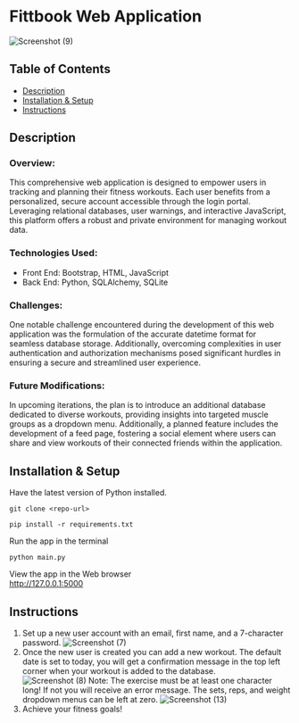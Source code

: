 # Fittbook Web Application
![Screenshot (9)](https://github.com/kpperez/Fittbook-Web-App/assets/123265217/9af167e8-9efb-4419-9b88-08b797748b8a)
## Table of Contents 
- [Description](https://github.com/kpperez/Fittbook-Web-App?tab=readme-ov-file#description)
- [Installation & Setup](https://github.com/kpperez/Fittbook-Web-App?tab=readme-ov-file#installation--setup)
- [Instructions](https://github.com/kpperez/Fittbook-Web-App?tab=readme-ov-file#instructions)

## Description
### Overview:
This comprehensive web application is designed to empower users in tracking and planning their fitness workouts. Each user benefits from a personalized, secure account accessible through the login portal. Leveraging relational databases, user warnings, and interactive JavaScript, this platform offers a robust and private environment for managing workout data.
### Technologies Used: 
-	Front End: Bootstrap, HTML, JavaScript
-	Back End: Python, SQLAlchemy, SQLite
### Challenges:
One notable challenge encountered during the development of this web application was the formulation of the accurate datetime format for seamless database storage. Additionally, overcoming complexities in user authentication and authorization mechanisms posed significant hurdles in ensuring a secure and streamlined user experience.
### Future Modifications:
In upcoming iterations, the plan is to introduce an additional database dedicated to diverse workouts, providing insights into targeted muscle groups as a dropdown menu. Additionally, a planned feature includes the development of a feed page, fostering a social element where users can share and view workouts of their connected friends within the application.
## Installation & Setup
Have the latest version of Python installed. 
```
git clone <repo-url>
```
```
pip install -r requirements.txt
```
Run the app in the terminal
```
python main.py
```
View the app in the Web browser<br/>
http://127.0.0.1:5000

## Instructions
1. Set up a new user account with an email, first name, and a 7-character password. 
![Screenshot (7)](https://github.com/kpperez/Fittbook-Web-App/assets/123265217/15a70972-239a-461a-bb09-93779f1e9c32)
2. Once the new user is created you can add a new workout. The default date is set to today, you will get a confirmation message in the top left corner when your workout is added to the database.  
![Screenshot (8)](https://github.com/kpperez/Fittbook-Web-App/assets/123265217/664175b8-2917-412b-a148-cb5b917f90ce)
Note: The exercise must be at least one character long! If not you will receive an error message. The sets, reps, and weight dropdown menus can be left at zero. 
![Screenshot (13)](https://github.com/kpperez/Fittbook-Web-App/assets/123265217/919f1d14-de6d-477a-8538-eafb52ad63c0)
3. Achieve your fitness goals! 
